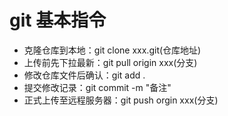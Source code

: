 # git 基本指令

- 克隆仓库到本地：git clone xxx.git(仓库地址)
- 上传前先下拉最新：git pull origin xxx(分支)
- 修改仓库文件后确认：git add .
- 提交修改记录：git commit -m "备注"
- 正式上传至远程服务器：git push orgin xxx(分支)

